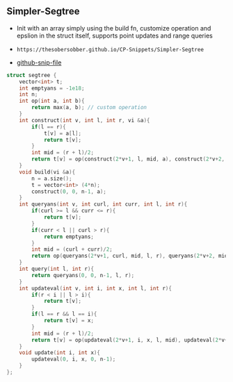 
## Simpler-Segtree

- Init with an array simply using the build fn, customize operation and epslion in the struct itself, supports point updates and range queries
- ```
  https://thesobersobber.github.io/CP-Snippets/Simpler-Segtree
  ```
- [github-snip-file](https://github.com/theSoberSobber/CP-Snippets/blob/main/snippets.json#L383)

```cpp
struct segtree {
    vector<int> t;
    int emptyans = -1e18; 
    int n;
    int op(int a, int b){
        return max(a, b); // custom operation
    }
    int construct(int v, int l, int r, vi &a){
        if(l == r){
            t[v] = a[l];
            return t[v];
        }
        int mid = (r + l)/2;
        return t[v] = op(construct(2*v+1, l, mid, a), construct(2*v+2, mid+1, r, a));
    }
    void build(vi &a){
        n = a.size();
        t = vector<int> (4*n);
        construct(0, 0, n-1, a);
    }     
    int queryans(int v, int curl, int curr, int l, int r){
        if(curl >= l && curr <= r){
            return t[v];
        }
        if(curr < l || curl > r){
            return emptyans;
        }
        int mid = (curl + curr)/2;
        return op(queryans(2*v+1, curl, mid, l, r), queryans(2*v+2, mid+1, curr, l, r));
    }
    int query(int l, int r){
        return queryans(0, 0, n-1, l, r);
    }
    int updateval(int v, int i, int x, int l, int r){
        if(r < i || l > i){
            return t[v];
        }
        if(l == r && l == i){
            return t[v] = x;
        }
        int mid = (r + l)/2;
        return t[v] = op(updateval(2*v+1, i, x, l, mid), updateval(2*v+2, i, x, mid + 1, r));
    }
    void update(int i, int x){
        updateval(0, i, x, 0, n-1);
    }
};

```
